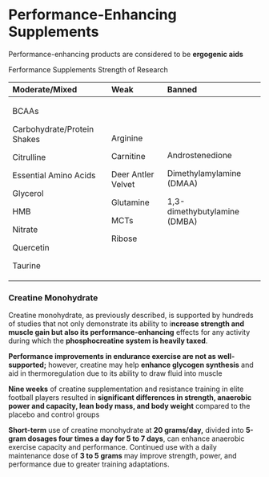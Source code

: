 # Performance-Enhancing Supplements

Performance-enhancing products are considered to be **ergogenic aids**

Ferformance Supplements Strength of Research

<table>
  <thead>
    <tr>
      <th style="text-align:left"><b>Moderate/Mixed</b>
      </th>
      <th style="text-align:left"><b>Weak</b>
      </th>
      <th style="text-align:left"><b>Banned</b>
      </th>
    </tr>
  </thead>
  <tbody>
    <tr>
      <td style="text-align:left">
        <p>BCAAs</p>
        <p>Carbohydrate/Protein Shakes</p>
        <p>Citrulline</p>
        <p>Essential Amino Acids</p>
        <p>Glycerol</p>
        <p>HMB</p>
        <p>Nitrate</p>
        <p>Quercetin</p>
        <p>Taurine</p>
      </td>
      <td style="text-align:left">
        <p>Arginine</p>
        <p>Carnitine</p>
        <p>Deer Antler Velvet</p>
        <p>Glutamine</p>
        <p>MCTs</p>
        <p>Ribose</p>
      </td>
      <td style="text-align:left">
        <p>Androstenedione</p>
        <p>Dimethylamylamine (DMAA)</p>
        <p>1,3-dimethybutylamine (DMBA)</p>
      </td>
    </tr>
  </tbody>
</table>

### Creatine Monohydrate

Creatine monohydrate, as previously described, is supported by hundreds of studies that not only demonstrate its ability to i**ncrease strength and muscle gain but also its performance-enhancing** effects for any activity during which the **phosphocreatine system is heavily taxed**.

**Performance improvements in endurance exercise are not as well-supported;** however, creatine may help **enhance glycogen synthesis** and aid in thermoregulation due to its ability to draw fluid into muscle



**Nine weeks** of creatine supplementation and resistance training in elite football players resulted in **significant differences in strength, anaerobic power and capacity, lean body mass, and body weight** compared to the placebo and control groups

**Short-term** use of creatine monohydrate at **20 grams/day,** divided into **5-gram dosages four times a day for 5 to 7 days**, can enhance anaerobic exercise capacity and performance. Continued use with a daily maintenance dose of **3 to 5 grams** may improve strength, power, and performance due to greater training adaptations.




